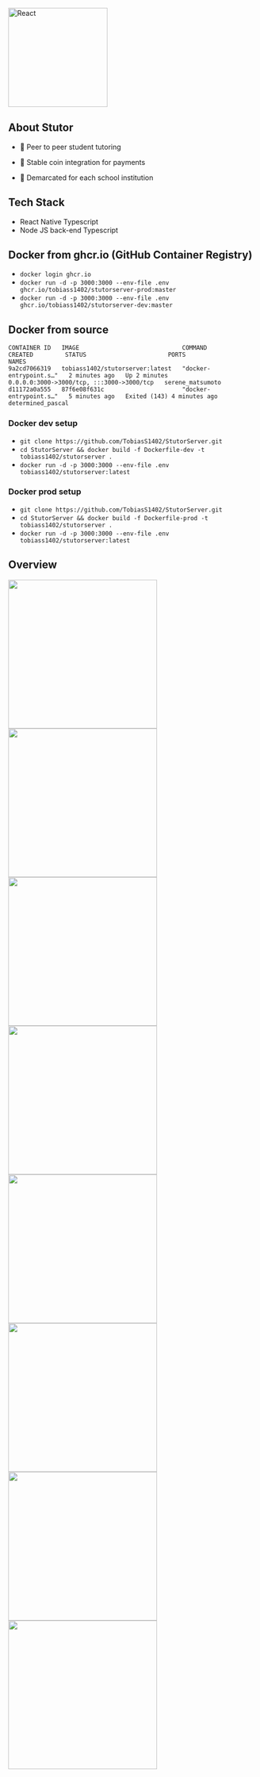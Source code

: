 <br/>

<img alt="React" width="200px"  src="https://stutor.me/_nuxt/img/logo.d700cda.png"  />
  
## About Stutor

- 🔭 Peer to peer student tutoring

- 🌱 Stable coin integration for payments

- 👯 Demarcated for each school institution

## Tech Stack
 
- React Native Typescript
- Node JS back-end Typescript

## Docker from ghcr.io (GitHub Container Registry)
- `docker login ghcr.io`
- `docker run -d -p 3000:3000 --env-file .env ghcr.io/tobiass1402/stutorserver-prod:master`
- `docker run -d -p 3000:3000 --env-file .env ghcr.io/tobiass1402/stutorserver-dev:master` 

## Docker from source
```
CONTAINER ID   IMAGE                             COMMAND                  CREATED         STATUS                       PORTS                                       NAMES
9a2cd7066319   tobiass1402/stutorserver:latest   "docker-entrypoint.s…"   2 minutes ago   Up 2 minutes                 0.0.0.0:3000->3000/tcp, :::3000->3000/tcp   serene_matsumoto
d11172a0a555   87f6e08f631c                      "docker-entrypoint.s…"   5 minutes ago   Exited (143) 4 minutes ago                                               determined_pascal
```
### Docker dev setup

- `git clone https://github.com/TobiasS1402/StutorServer.git`
- `cd StutorServer && docker build -f Dockerfile-dev -t tobiass1402/stutorserver .`
- `docker run -d -p 3000:3000 --env-file .env tobiass1402/stutorserver:latest`

### Docker prod setup
- `git clone https://github.com/TobiasS1402/StutorServer.git`
- `cd StutorServer && docker build -f Dockerfile-prod -t tobiass1402/stutorserver .`
- `docker run -d -p 3000:3000 --env-file .env tobiass1402/stutorserver:latest`
## Overview

<img src="https://user-images.githubusercontent.com/25530395/147077611-18339087-608b-41ea-b044-d0b8f3259009.jpg" width="300">
<img src="https://user-images.githubusercontent.com/25530395/147077657-b83608fd-8670-4eba-a310-e2cafbc40f55.jpg" width="300">
<img src="https://user-images.githubusercontent.com/25530395/147077670-5588ded0-ae65-4480-a712-a463c06d51c0.jpg" width="300">
<img src="https://user-images.githubusercontent.com/25530395/147077683-0c617c22-eb3a-401e-860e-37f79d471534.jpg" width="300">
<img src="https://user-images.githubusercontent.com/25530395/147078003-117f4b29-da36-4a21-a1ef-efe679667e9d.jpg" width="300">
<img src="https://user-images.githubusercontent.com/25530395/147077914-0642aa7d-0282-4ac2-9228-9253e30803f4.jpg" width="300">
<img src="https://user-images.githubusercontent.com/25530395/147077924-159db018-54fc-499f-8928-8e0c3957b3b3.jpg" width="300">
<img src="https://user-images.githubusercontent.com/25530395/147078787-e492dd11-adc2-4e3b-bb77-13de9f258474.jpg" width="300">
